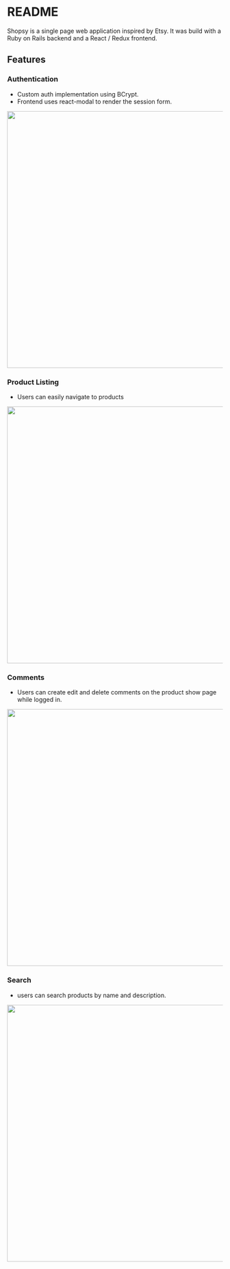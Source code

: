 # README

Shopsy is a single page web application inspired by Etsy. It was build with a Ruby on Rails backend and a React / Redux frontend.

## Features

### Authentication

  * Custom auth implementation using BCrypt.
  * Frontend uses react-modal to render the session form.

  <img src="http://res.cloudinary.com/brainzilla/image/upload/v1506620686/shopsy-session-form_xdbnns.png" width="600"/>

### Product Listing

  * Users can easily navigate to products

  <img src="http://res.cloudinary.com/brainzilla/image/upload/v1506620883/shopsy-product-index-screenshot_espuct.png" width="600"/>

### Comments

  * Users can create edit and delete comments on the product show page while logged in.

  <img src="http://res.cloudinary.com/brainzilla/image/upload/v1506621015/shopsy-comments-section-screenshot_r0vegu.png" width="600" />

### Search

  * users can search products by name and description.

  <img src="http://res.cloudinary.com/brainzilla/image/upload/v1506621169/shopsy-search-screenshot_hhryrm.png" width="600" />
